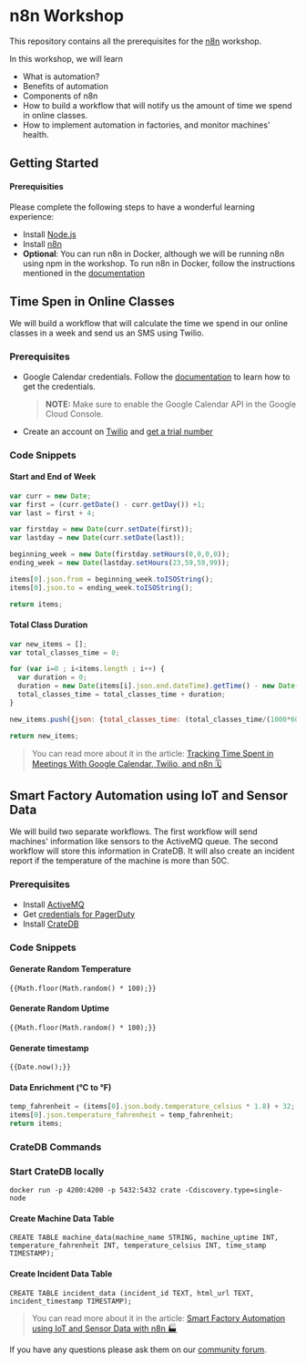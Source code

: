 # n8n Workshop

This repository contains all the prerequisites for the [n8n](https://n8n.io) workshop.

In this workshop, we will learn
- What is automation?
- Benefits of automation
- Components of n8n
- How to build a workflow that will notify us the amount of time we spend in online classes.
- How to implement automation in factories, and monitor machines' health. 

## Getting Started

#### Prerequisities

Please complete the following steps to have a wonderful learning experience:
- Install [Node.js](https://nodejs.org/en/)
- Install [n8n](https://docs.n8n.io/getting-started/quickstart.html#install-with-npm)
- **Optional**: You can run n8n in Docker, although we will be running n8n using npm in the workshop. To run n8n in Docker, follow the instructions mentioned in the [documentation](https://docs.n8n.io/getting-started/quickstart.html#run-with-docker)

## Time Spen in Online Classes

We will build a workflow that will calculate the time we spend in our online classes in a week and send us an SMS using Twilio. 

### Prerequisites

- Google Calendar credentials. Follow the [documentation](https://docs.n8n.io/credentials/google/#google) to learn how to get the credentials.
	> **NOTE:** Make sure to enable the Google Calendar API in the Google Cloud Console.
- Create an account on [Twilio](https://www.twilio.com/referral/7LQNh3) and [get a trial number](https://www.twilio.com/docs/usage/tutorials/how-to-use-your-free-trial-account#get-your-first-twilio-phone-number)

### Code Snippets

#### Start and End of Week

```js
var curr = new Date;
var first = (curr.getDate() - curr.getDay()) +1;
var last = first + 4;

var firstday = new Date(curr.setDate(first));
var lastday = new Date(curr.setDate(last));

beginning_week = new Date(firstday.setHours(0,0,0,0));
ending_week = new Date(lastday.setHours(23,59,59,99));

items[0].json.from = beginning_week.toISOString();
items[0].json.to = ending_week.toISOString();

return items;
```

#### Total Class Duration

```js
var new_items = [];
var total_classes_time = 0;

for (var i=0 ; i<items.length ; i++) {
  var duration = 0;
  duration = new Date(items[i].json.end.dateTime).getTime() - new Date(items[i].json.start.dateTime).getTime();
  total_classes_time = total_classes_time + duration;
}

new_items.push({json: {total_classes_time: (total_classes_time/(1000*60*60)).toFixed(1)}});

return new_items;
```
> You can read more about it in the article: [Tracking Time Spent in Meetings With Google Calendar, Twilio, and n8n 🗓](https://medium.com/n8n-io/tracking-time-spent-in-meetings-with-google-calendar-twilio-and-n8n-a5d00f77da8c)

## Smart Factory Automation using IoT and Sensor Data

We will build two separate workflows. The first workflow will send machines' information like sensors to the ActiveMQ queue.
The second workflow will store this information in CrateDB. It will also create an incident report if the temperature of the machine is more than 50C.

### Prerequisites

- Install [ActiveMQ](https://activemq.apache.org/getting-started)
- Get [credentials for PagerDuty](https://docs.n8n.io/credentials/pagerDuty/#pagerduty) 
- Install [CrateDB](https://crate.io/docs/crate/tutorials/en/latest/install-run/index.html)

### Code Snippets

#### Generate Random Temperature

`{{Math.floor(Math.random() * 100);}}`

#### Generate Random Uptime

`{{Math.floor(Math.random() * 100);}}`

#### Generate timestamp

`{{Date.now();}}`

#### Data Enrichment (°C to °F)

```js
temp_fahrenheit = (items[0].json.body.temperature_celsius * 1.8) + 32;
items[0].json.temperature_fahrenheit = temp_fahrenheit;
return items;
```

### CrateDB Commands

### Start CrateDB locally

`docker run -p 4200:4200 -p 5432:5432 crate -Cdiscovery.type=single-node`

#### Create Machine Data Table

`CREATE TABLE machine_data(machine_name STRING, machine_uptime INT, temperature_fahrenheit INT, temperature_celsius INT, time_stamp TIMESTAMP);`

#### Create Incident Data Table

`CREATE TABLE incident_data (incident_id TEXT, html_url TEXT, incident_timestamp TIMESTAMP);`

> You can read more about it in the article: [Smart Factory Automation using IoT and Sensor Data with n8n 🏭](https://medium.com/n8n-io/smart-factory-automation-using-iot-and-sensor-data-with-n8n-27675de9943b)

If you have any questions please ask them on our [community forum](https://community.n8n.io/).
